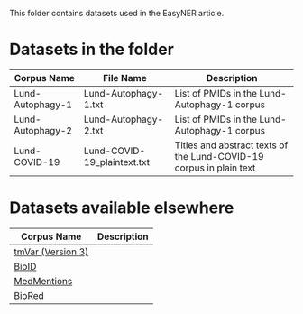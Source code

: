 This folder contains datasets used in the EasyNER article.

# Datasets in the folder

| Corpus Name            | File Name                       | Description                                              |
|------------------------|---------------------------------|----------------------------------------------------------|
| Lund-Autophagy-1       | Lund-Autophagy-1.txt            | List of PMIDs in the Lund-Autophagy-1 corpus             |
| Lund-Autophagy-2       | Lund-Autophagy-2.txt            | List of PMIDs in the Lund-Autophagy-1 corpus             |
| Lund-COVID-19          | Lund-COVID-19_plaintext.txt     | Titles and abstract texts of the Lund-COVID-19 corpus in plain text|

# Datasets available elsewhere

| Corpus Name            | Description                                              |
|------------------------|----------------------------------------------------------|
| [tmVar (Version 3)](https://github.com/hu-ner/hunflair2-experiments/blob/main/annotations/pubtator/tmvar_v3.txt)      |  |
| [BioID](https://github.com/hu-ner/hunflair2-experiments/blob/main/annotations/pubtator/bioid.txt)     |  |
| [MedMentions](https://github.com/hu-ner/hunflair2-experiments/blob/main/annotations/pubtator/medmentions.txt)      |  |
| BioRed         |  |

